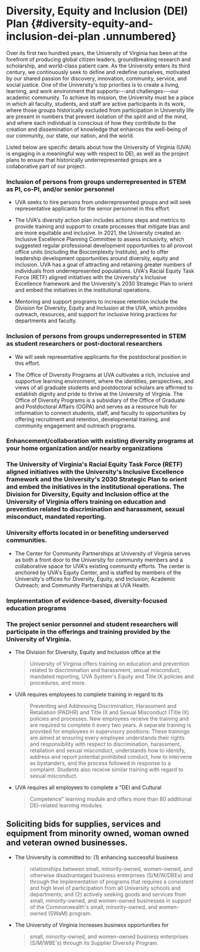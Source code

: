 # Diversity, Equity and Inclusion (DEI) Plan {#diversity-equity-and-inclusion-dei-plan .unnumbered}

Over its first two hundred years, the University of Virginia has been at
the forefront of producing global citizen leaders, groundbreaking
research and scholarship, and world-class patient care. As the
University enters its third century, we continuously seek to define and
redefine ourselves, motivated by our shared passion for discovery,
innovation, community, service, and social justice. One of the
University's top priorities is to create a living, learning, and work
environment that supports---and challenges---our academic community. To
achieve its mission, the University must be a place in which all
faculty, students, and staff are active participants in its work, where
those groups historically excluded from participation in University life
are present in numbers that prevent isolation of the spirit and of the
mind, and where each individual is conscious of how they contribute to
the creation and dissemination of knowledge that enhances the well-being
of our community, our state, our nation, and the world.

Listed below are specific details about how the University of Virginia
(UVA) is engaging in a meaningful way with respect to DEI, as well as
the project plans to ensure that historically underrepresented groups
are a collaborative part of our project.

###  Inclusion of persons from groups underrepresented in STEM as PI, co-PI, and/or senior personnel

-   UVA seeks to hire persons from underrepresented groups and will seek
    representative applicants for the senior personnel in this effort.

-   The UVA's diversity action plan includes actions steps and metrics
    to provide training and support to create processes that mitigate
    bias and are more equitable and inclusive. In 2021, the University
    created an Inclusive Excellence Planning Committee to assess
    inclusivity, which suggested regular professional development
    opportunities to all provost office units (including the
    Biocomplexity Institute), and to offer leadership development
    opportunities around diversity, equity and inclusion. UVA has a goal
    of attracting and retaining greater numbers of individuals from
    underrepresented populations. UVA's Racial Equity Task Force (RETF)
    aligned initiatives with the University\'s Inclusive Excellence
    framework and the University\'s 2030 Strategic Plan to orient and
    embed the initiatives in the institutional operations.

-   Mentoring and support programs to increase retention include the
    Division for Diversity, Equity and Inclusion at the UVA, which
    provides outreach, resources, and support for inclusive hiring
    practices for departments and faculty.

### Inclusion of persons from groups underrepresented in STEM as student researchers or post-doctoral researchers

-   We will seek representative applicants for the postdoctoral position
    in this effort.

-   The Office of Diversity Programs at UVA cultivates a rich, inclusive
    and supportive learning environment, where the identities,
    perspectives, and views of all graduate students and postdoctoral
    scholars are affirmed to establish dignity and pride to thrive at
    the University of Virginia. The Office of Diversity Programs is a
    subsidiary of the Office of Graduate and Postdoctoral Affairs (OGPA)
    and serves as a resource hub for information to connect students,
    staff, and faculty to opportunities by offering recruitment and
    retention, developmental training, and community engagement and
    outreach programs.

### Enhancement/collaboration with existing diversity programs at your home organization and/or nearby organizations

### The University of Virginia's Racial Equity Task Force (RETF) aligned initiatives with the University\'s Inclusive Excellence framework and the University\'s 2030 Strategic Plan to orient and embed the initiatives in the institutional operations. The Division for Diversity, Equity and Inclusion office at the University of Virginia offers training on education and prevention related to discrimination and harassment, sexual misconduct, mandated reporting. 

### University efforts located in or benefiting underserved communities.

-   The Center for Community Partnerships at University of Virginia
    serves as both a front door to the University for community members
    and a collaborative space for UVA's existing community efforts. The
    center is anchored by UVA's Equity Center, and is staffed by members
    of the University's offices for Diversity, Equity, and Inclusion;
    Academic Outreach; and Community Partnerships at UVA Health.

### Implementation of evidence-based, diversity-focused education programs

### The project senior personnel and student researchers will participate in the offerings and training provided by the University of Virginia.

-   The Division for Diversity, Equity and Inclusion office at the
    > University of Virginia offers training on education and prevention
    > related to discrimination and harassment, sexual misconduct,
    > mandated reporting, UVA System's Equity and Title IX policies and
    > procedures, and more. 

-   UVA requires employees to complete training in regard to its
    > Preventing and Addressing Discrimination, Harassment and
    > Retaliation (PADHR) and Title IX and Sexual Misconduct (Title IX)
    > policies and processes. New employees receive the training and are
    > required to complete it every two years. A separate training is
    > provided for employees in supervisory positions. These trainings
    > are aimed at ensuring every employee understands their rights and
    > responsibility with respect to discrimination, harassment,
    > retaliation and sexual misconduct, understands how to identify,
    > address and report potential prohibited conduct, how to intervene
    > as bystanders, and the process followed in response to a
    > complaint. Students also receive similar training with regard to
    > sexual misconduct.

-   UVA requires all employees to complete a "DEI and Cultural
    > Competence" learning module and offers more than 80 additional
    > DEI-related learning modules.

## Soliciting bids for supplies, services and equipment from minority owned, woman owned and veteran owned businesses.

-   The University is committed to: (1) enhancing successful business
    > relationships between small, minority-owned, women-owned, and
    > otherwise disadvantaged business enterprises (S/M/W/DBEs) and
    > through the implementation of programs that requires a consistent
    > and high level of participation from all University schools and
    > departments; and (2) actively seeking goods and services from
    > small, minority-owned, and women-owned businesses in support of
    > the Commonwealth's small, minority-owned, and women-owned (SWaM)
    > program.

-   The University of Virginia increases business opportunities for
    > small, minority-owned, and women-owned business enterprises
    > (S/M/WBE's) through its Supplier Diversity Program.
